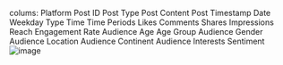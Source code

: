 colums:  Platform	Post ID	Post Type	Post Content	Post Timestamp	Date	Weekday Type	Time	Time Periods	Likes	Comments	Shares	Impressions	Reach	 Engagement Rate 	Audience Age	Age Group	Audience Gender	Audience Location	Audience Continent	Audience Interests	Sentiment
![image](https://github.com/Inform-System/Dataset-Social-Media-Engagement/assets/168541810/9e8ace26-fb59-4b0b-98c9-40a394a73db5)
